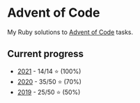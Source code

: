 # Advent of Code

My Ruby solutions to [Advent of Code](https://adventofcode.com) tasks.

## Current progress

* [2021](/2021) - 14/14 ⭐ (100%)
* [2020](/2020) - 35/50 ⭐ (70%)
* [2019](/2019) - 25/50 ⭐ (50%)
